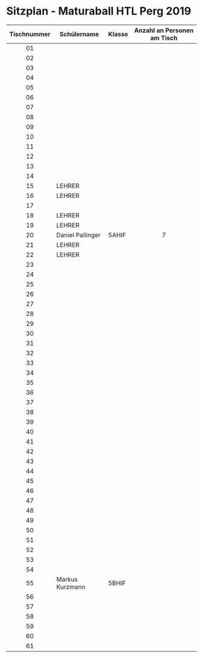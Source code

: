 # Sitzplan - Maturaball HTL Perg 2019

|  Tischnummer |  Schülername          | Klasse | Anzahl an Personen am Tisch |
|:------------:| --------------------- | ------ |:---------------------------:|
|      01      |                       |        |                             |
|      02      |                       |        |                             |
|      03      |                       |        |                             |
|      04      |                       |        |                             |
|      05      |                       |        |                             |
|      06      |                       |        |                             |
|      07      |                       |        |                             |
|      08      |                       |        |                             |
|      09      |                       |        |                             |
|      10      |                       |        |                             |
|      11      |                       |        |                             |
|      12      |                       |        |                             |
|      13      |                       |        |                             |
|      14      |                       |        |                             |
|      15      | LEHRER                |        |                             |
|      16      | LEHRER                |        |                             |
|      17      |                       |        |                             |
|      18      | LEHRER                |        |                             |
|      19      | LEHRER                |        |                             |
|      20      | Daniel Pallinger      | 5AHIF  | 7                           |
|      21      | LEHRER                |        |                             |
|      22      | LEHRER                |        |                             |
|      23      |                       |        |                             |
|      24      |                       |        |                             |
|      25      |                       |        |                             |
|      26      |                       |        |                             |
|      27      |                       |        |                             |
|      28      |                       |        |                             |
|      29      |                       |        |                             |
|      30      |                       |        |                             |
|      31      |                       |        |                             |
|      32      |                       |        |                             |
|      33      |                       |        |                             |
|      34      |                       |        |                             |
|      35      |                       |        |                             |
|      36      |                       |        |                             |
|      37      |                       |        |                             |
|      38      |                       |        |                             |
|      39      |                       |        |                             |
|      40      |                       |        |                             |
|      41      |                       |        |                             |
|      42      |                       |        |                             |
|      43      |                       |        |                             |
|      44      |                       |        |                             |
|      45      |                       |        |                             |
|      46      |                       |        |                             |
|      47      |                       |        |                             |
|      48      |                       |        |                             |
|      49      |                       |        |                             |
|      50      |                       |        |                             |
|      51      |                       |        |                             |
|      52      |                       |        |                             |
|      53      |                       |        |                             |
|      54      |                       |        |                             |
|      55      | Markus Kurzmann       | 5BHIF  |                             |
|      56      |                       |        |                             |
|      57      |                       |        |                             |
|      58      |                       |        |                             |
|      59      |                       |        |                             |
|      60      |                       |        |                             |
|      61      |                       |        |                             |
         
